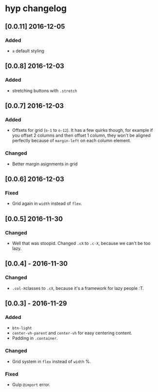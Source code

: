 # hyp changelog

## [0.0.11] 2016-12-05
### Added
- `a` default styling

## [0.0.8] 2016-12-03
### Added
- stretching buttons with `.stretch`

## [0.0.7] 2016-12-03
### Added
- Offsets for grid (`o-1` to `o-12`). It has a few quirks
though, for example if you offset 2 columns and then offset
1 column, they won't be aligned perfectly because of
`margin-left` on each column element.

### Changed
- Better margin asignments in grid

## [0.0.6] 2016-12-03
### Fixed
- Grid again in `width` instead of `flex`.

## [0.0.5] 2016-11-30
### Changed
- Well that was stoopid. Changed `.cX` to `.c-X`, because we can't be too lazy.

## [0.0.4] - 2016-11-30
### Changed
- `.col-X`classes to `.cX`, because it's a framework for lazy people :T.

## [0.0.3] - 2016-11-29
### Added
- `btn-light`
- `center-vh-parent` and `center-vh` for easy centering content.
- Padding in `.container`.

### Changed
- Grid system in `flex` instead of `width` %.

### Fixed
- Gulp `@import` error.